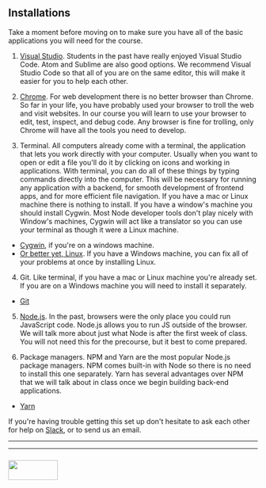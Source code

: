 ## Installations

Take a moment before moving on to make sure you have all of the basic applications you will need for the course.

1. [Visual Studio](https://code.visualstudio.com/download).  Students in the past have really enjoyed Visual Studio Code.  Atom and Sublime are also good options.  We recommend Visual Studio Code so that all of you are on the same editor, this will make it easier for you to help each other. 
2. [Chrome](https://support.google.com/chrome/answer/95346?co=GENIE.Platform%3DDesktop&hl=en).  For web development there is no better browser than Chrome.  So far in your life, you have probably used your browser to troll the web and visit websites.  In our course you will learn to use your browser to edit, test, inspect, and debug code.  Any browser is fine for trolling, only Chrome will have all the tools you need to develop. 

3. Terminal. All computers already come with a terminal, the application that lets you work directly with your computer. Usually when you want to open or edit a file you'll do it by clicking on icons and working in applications. With terminal, you can do all of these things by typing commands directly into the computer.  This will be necessary for running any application with a backend, for smooth development of frontend apps, and for more efficient file navigation.
If you have a mac or Linux machine there is nothing to install.  If you have a window's machine you should install Cygwin.  Most Node developer tools don't play nicely with Window's machines, Cygwin will act like a translator so you can use your terminal as though it were a Linux machine.
  * [Cygwin](https://cygwin.com/install.html), if you're on a windows machine.  
  * [Or better yet, Linux](https://help.ubuntu.com/community/WindowsDualBoot).  If you have a Windows machine, you can fix all of your problems at once by installing Linux.   

  
4. Git.  Like terminal, if you have a mac or Linux machine you're already set.  If you are on a Windows machine you will need to install it separately.
  * [Git](https://git-scm.com/download/win)  


5. [Node.js](https://nodejs.org/en/download/).  In the past, browsers were the only place you could run JavaScript code.  Node.js allows you to run JS outside of the browser. We will talk more about just what Node is after the first week of class. You will not need this for the precourse, but it best to come prepared.    

6. Package managers.  NPM and Yarn are the most popular Node.js package managers.  NPM comes built-in with Node so there is no need to install this one separately.  Yarn has several advantages over NPM that we will talk about in class once we begin building back-end applications.  
  * [Yarn](https://yarnpkg.com/lang/en/docs/install/)


If you're having trouble getting this set up don't hesitate to ask each other for help on [Slack](https://join.slack.com/t/elewa-academy/shared_invite/enQtMjk4OTA3OTM1NjIwLTA2ZmQ0NDVhNjQxZWM2NjNhNmMyNmVhZGNhZmJmZTY1OWQ4Nzc0ZTkzZGE3NjdiYTYwYThlNzI3YTg2NGM5MGM), or to send us an email.


___
___
### <a href="http://elewa.education/blog" target="_blank"><img src="https://user-images.githubusercontent.com/18554853/34921062-506450ae-f97d-11e7-875f-6feeb26ad72d.png" width="100" height="40"/></a>  

